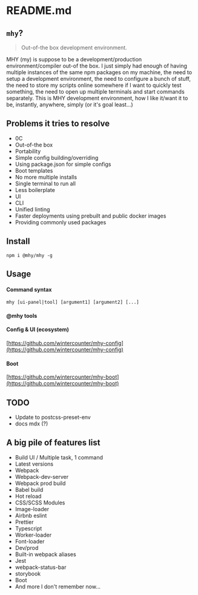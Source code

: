 # README.md

## `mhy`?
> Out-of-the box development environment.

MHY (my) is suppose to be a development/production environment/compiler
 out-of the box. I just simply had enough of having multiple
instances of the same npm packages on my machine, the need to setup
a development environment,
the need to configure a bunch of stuff, the need to store my scripts
online somewhere if I want to quickly test something, the need to open
up multiple terminals and start commands separately.
This is MHY development environment, how I like it/want it to be,
instantly, anywhere, simply (or it's goal least...)

## Problems it tries to resolve
- 0C
- Out-of-the box
- Portability
- Simple config building/overriding
- Using package.json for simple configs
- Boot templates
- No more multiple installs
- Single terminal to run all
- Less boilerplate
- UI
- CLI
- Unified linting
- Faster deployments using prebuilt and public docker images
- Providing commonly used packages

## Install
```
npm i @mhy/mhy -g
```

## Usage
#### Command syntax
```
mhy [ui-panel|tool] [argument1] [argument2] [...]
```

#### @mhy tools

#### Config & UI (ecosystem)
[https://github.com/wintercounter/mhy-config](https://github.com/wintercounter/mhy-config)

#### Boot
[https://github.com/wintercounter/mhy-boot](https://github.com/wintercounter/mhy-boot)

## TODO
- Update to postcss-preset-env
- docs mdx (?)

## A big pile of features list
- Build UI / Multiple task, 1 command
- Latest versions
- Webpack
- Webpack-dev-server
- Webpack prod build
- Babel build
- Hot reload
- CSS/SCSS Modules
- Image-loader
- Airbnb eslint
- Prettier
- Typescript
- Worker-loader
- Font-loader
- Dev/prod
- Built-in webpack aliases
- Jest
- webpack-status-bar
- storybook
- Boot
- And more I don't remember now...